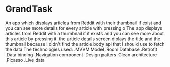 # GrandTask
An app which displays articles from Reddit with their thumbnail if exist and you can see more details for every article with pressing o
The app displays articles from Reddit with a thumbnail if it exists and you can see more about this article by pressing it. the article details screen diplays the title and the thumbnail
because I didn't find the article body api that I should use to fetch the data
The technologies used:
.MVVM Model
.Room Database
.Retrofit
.Data binding
.Navigation component
.Design patters
.Clean architecture
.Picasso
.Live data

